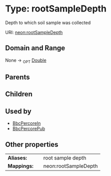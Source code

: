 
# Type: rootSampleDepth


Depth to which soil sample was collected

URI: [neon:rootSampleDepth](https://data.neonscience.org/rootSampleDepth)


## Domain and Range

None ->  <sub>OPT</sub> [Double](types/Double.md)

## Parents


## Children


## Used by

 * [BbcPercoreIn](BbcPercoreIn.md)
 * [BbcPercorePub](BbcPercorePub.md)

## Other properties

|  |  |  |
| --- | --- | --- |
| **Aliases:** | | root sample depth |
| **Mappings:** | | neon:rootSampleDepth |

